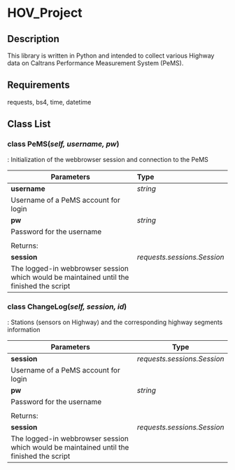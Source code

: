 # HOV_Project

## Description
This library is written in Python and intended to collect various Highway data on Caltrans Performance Measurement System (PeMS).

## Requirements
requests, bs4, time, datetime

## Class List
### class PeMS(*self, username, pw*)
: Initialization of the webbrowser session and connection to the PeMS

Parameters | Type |
------|:------
**username**|*string*
 | Username of a PeMS account for login
**pw**|*string*
 | Password for the username
 | |
Returns: | |
**session**|*requests.sessions.Session* 
 | The logged-in webbrowser session which would be maintained until the finished the script

### class ChangeLog(*self, session, id*)
 : Stations (sensors on Highway) and the corresponding highway segments information
 
Parameters | Type |
------|------
**session**|*requests.sessions.Session* 
 | Username of a PeMS account for login
**pw**|*string*
 | Password for the username
 | |
Returns: | |
**session**|*requests.sessions.Session* 
 | The logged-in webbrowser session which would be maintained until the finished the script
